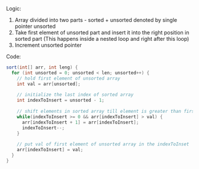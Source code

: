 Logic:
1. Array divided into two parts - sorted + unsorted denoted by single pointer unsorted
2. Take first element of unsorted part and insert it into the right position in sorted part (This happens inside a nested loop and right after this loop)
3. Increment unsorted pointer

Code:
```java
sort(int[] arr, int leng) {
  for (int unsorted = 0; unsorted < len; unsorted++) {
    // hold first element of unsorted array
    int val = arr[unsorted];
    
    // initialize the last index of sorted array
    int indexToInsert = unsorted - 1;
    
    // shift elements in sorted array till element is greater than first element of unsorted array.
    while(indexToInsert >= 0 && arr[indexToInsert] > val) {
      arr[indexToInsert + 1] = arr[indexToInsert];
      indexToInsert--;
    }
    
    // put val of first element of unsorted array in the indexToInset
    arr[indexToInsert] = val;
  }
}
```
